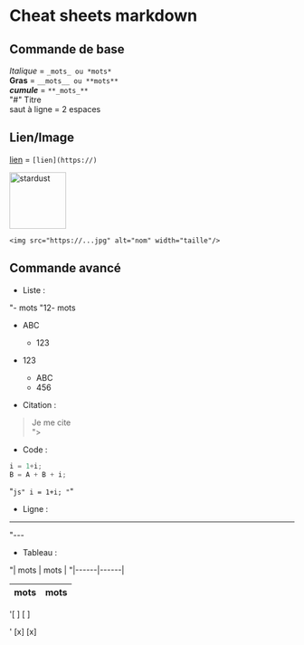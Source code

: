 # Cheat sheets markdown

## Commande de base  


_Italique_ = `_mots_ ou *mots*  `  
**Gras** = `__mots__ ou **mots**`  
**_cumule_** = `**_mots_**`  
"#" Titre  
saut à ligne = 2 espaces  
  
## Lien/Image  
  
[lien](https://github.com/PayenThibaud/Cheat-sheets-Markdown/blob/main/cheat_sheets_markdown.md) = `[lien](https://)`  
  
<img src="https://m.media-amazon.com/images/W/MEDIAX_792452-T2/images/I/71kI6NWISgL._AC_UF1000,1000_QL80_.jpg" alt="stardust" width="100"/>   
  
`<img src="https://...jpg" alt="nom" width="taille"/>`  
    
## Commande avancé  

- Liste :

"- mots
"12- mots

- ABC
  - 123
- 123
  - ABC
  - 456

- Citation :

> Je me cite  
">

- Code :

```js
i = 1+i;
B = A + B + i;
```  

"```js"
i = 1+i;
"```"

- Ligne :

---
"---

- Tableau :

"| mots | mots | 
"|------|------|

| mots | mots | 
|------|------|

'[ ] 
[ ]

' [x]
[x]